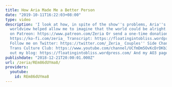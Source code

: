 ```yaml
---
title: How Aria Made Me a Better Person
date: "2019-10-11T16:22:03+08:00"
type: video
description: 'I look at how, in spite of the show''s problems, Aria''s optimistic
  worldview helped allow me to imagine that the world could be alright. Support me
  on Patreon: https://www.patreon.com/Zeria Or send a one-time donation through Ko-Fi:
  https://ko-fi.com/zeria_ Transcript: https://floatingintobliss.wordpress.com/2018/12/21/day-8-how-aria-made-me-a-better-person/
  Follow me on Twitter: https://twitter.com/_Zeria_ Couples'' Side Channel: https://www.youtube.com/channel/UC9mvbU-HNjLzYqx8ZiHsdBw
  Trans Culture Club: https://www.youtube.com/channel/UCfmDm5OvKcDrDKb3F8sxVrw Check
  out my blog: https://floatingintobliss.wordpress.com/ And my AO3 page: https://archiveofourown.org/users/Zeria/works'
publishdate: "2018-12-21T20:00:01.000Z"
url: /zeria/REm86dUYma8/
providers:
  youtube:
    id: REm86dUYma8
---
```


